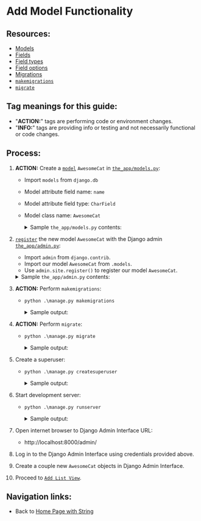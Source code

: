# Add Model Functionality

## Resources:
* [Models](https://docs.djangoproject.com/en/4.0/topics/db/models/)
* [Fields](https://docs.djangoproject.com/en/4.0/topics/db/models/#fields)
* [Field types](https://docs.djangoproject.com/en/4.0/ref/models/fields/#field-types)
* [Field options](https://docs.djangoproject.com/en/4.0/ref/models/fields/#field-options)
* [Migrations](https://docs.djangoproject.com/en/4.0/topics/migrations/#module-django.db.migrations)
* [`makemigrations`](https://docs.djangoproject.com/en/4.1/ref/django-admin/#makemigrations)
* [`migrate`](https://docs.djangoproject.com/en/4.1/ref/django-admin/#migrate)

## Tag meanings for this guide:
* "**ACTION:**" tags are performing code or environment changes.
* "**INFO:**" tags are providing info or testing and not necessarily functional or code changes.

## Process:
1. **ACTION:** Create a [`model`](https://docs.djangoproject.com/en/4.0/topics/db/models/) `AwesomeCat` in [`the_app/models.py`](../the_app/models.py):
    * Import `models` from `django.db`
    * Model attribute field name: `name`
    * Model attribute field type: `CharField`
    * Model class name: `AwesomeCat`
        <details>
        <summary>Sample <code>the_app/models.py</code> contents:</summary>

            from django.db import models

            class AwesomeCat(models.Model):
                name = models.CharField(max_length=50)
        </details>

1. [`register`](https://docs.djangoproject.com/en/4.1/ref/contrib/admin/#modeladmin-objects) the new model `AwesomeCat` with the Django admin [`the_app/admin.py`](../the_app/admin.py):
    * Import `admin` from `django.contrib`.
    * Import our model `AwesomeCat` from `.models`.
    * Use `admin.site.register()` to register our model `AwesomeCat`.
    <details>
    <summary>Sample <code>the_app/admin.py</code> contents:</summary>

        from django.contrib import admin

        from .models import AwesomeCat

        admin.site.register(AwesomeCat)
    </details>

1. **ACTION:** Perform `makemigrations`:
    * `python .\manage.py makemigrations`
        <details>
        <summary>Sample output:</summary>

            PS C:\Users\Bruce\Programming\examples\django\list_view_with_home> python .\manage.py makemigrations
            Migrations for 'the_app':
            the_app\migrations\0001_initial.py
                - Create model AwesomeCat
            PS C:\Users\Bruce\Programming\examples\django\list_view_with_home>
        </details>

1. **ACTION:** Perform `migrate`:
    * `python .\manage.py migrate`
        <details>
        <summary>Sample output:</summary>

            PS C:\Users\Bruce\Programming\examples\django\list_view_with_home> python .\manage.py migrate
            Operations to perform:
              Apply all migrations: admin, auth, contenttypes, sessions, the_app
            Running migrations:
              Applying contenttypes.0001_initial... OK
              Applying auth.0001_initial... OK
              Applying admin.0001_initial... OK
              Applying admin.0002_logentry_remove_auto_add... OK
              Applying admin.0003_logentry_add_action_flag_choices... OK
              Applying contenttypes.0002_remove_content_type_name... OK
              Applying auth.0002_alter_permission_name_max_length... OK
              Applying auth.0003_alter_user_email_max_length... OK
              Applying auth.0004_alter_user_username_opts... OK
              Applying auth.0005_alter_user_last_login_null... OK
              Applying auth.0006_require_contenttypes_0002... OK
              Applying auth.0007_alter_validators_add_error_messages... OK
              Applying auth.0008_alter_user_username_max_length... OK
              Applying auth.0009_alter_user_last_name_max_length... OK
              Applying auth.0010_alter_group_name_max_length... OK
              Applying auth.0011_update_proxy_permissions... OK
              Applying auth.0012_alter_user_first_name_max_length... OK
              Applying sessions.0001_initial... OK
              Applying the_app.0001_initial... OK
            PS C:\Users\Bruce\Programming\examples\django\list_view_with_home>
        </details>

1. Create a superuser:
    * `python .\manage.py createsuperuser`
        <details>
        <summary>Sample output:</summary>

            PS C:\Users\Bruce\Programming\examples\django\list_view_with_home> python .\manage.py createsuperuser
            Username (leave blank to use 'bruce'): admin
            Email address: admin@email.app
            Password:
            Password (again):
            This password is too common.
            Bypass password validation and create user anyway? [y/N]: y
            Superuser created successfully.
            PS C:\Users\Bruce\Programming\examples\django\list_view_with_home>
        </details>

1. Start development server:
    * `python .\manage.py runserver`
        <details>
        <summary>Sample output:</summary>

            PS C:\Users\Bruce\Programming\examples\django\list_view_with_home> python .\manage.py runserver
            Watching for file changes with StatReloader
            Performing system checks...

            System check identified no issues (0 silenced).
            September 03, 2022 - 17:46:49
            Django version 4.0, using settings 'the_project.settings'
            Starting development server at http://127.0.0.1:8000/
            Quit the server with CTRL-BREAK.
        </details>

1. Open internet browser to Django Admin Interface URL:
    * http://localhost:8000/admin/

1. Log in to the Django Admin Interface using credentials provided above.

1. Create a couple new `AwesomeCat` objects in Django Admin Interface.

1. Proceed to [`Add List View`](./04_add_list_view.md).

## Navigation links:
* Back to [Home Page with String](./02_home_page_with_string.md)